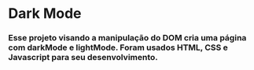 <h1> Dark Mode </h1>

<h3> Esse projeto visando a manipulação do DOM cria uma página com darkMode e lightMode. Foram usados HTML, CSS e Javascript para seu desenvolvimento. </h3>
 
